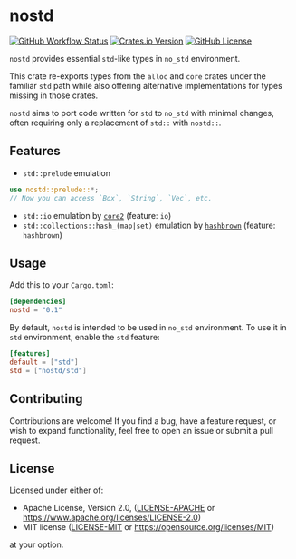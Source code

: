 # nostd

[![GitHub Workflow Status](https://img.shields.io/github/actions/workflow/status/nostd-rs/nostd/ci.yml?event=push)](https://github.com/nostd-rs/nostd)
[![Crates.io Version](https://img.shields.io/crates/v/nostd)](https://crates.io/crates/nostd)
[![GitHub License](https://img.shields.io/badge/license-MIT%2FApache2-blue)](#LICENSE)

`nostd` provides essential `std`-like types in `no_std` environment.

This crate re-exports types from the `alloc` and `core` crates under the familiar `std` path while also offering alternative implementations for types missing in those crates.

`nostd` aims to port code written for `std` to `no_std` with minimal changes, often requiring only a replacement of `std::` with `nostd::`.

## Features

- `std::prelude` emulation
```rs
use nostd::prelude::*;
// Now you can access `Box`, `String`, `Vec`, etc.
```
- `std::io` emulation by [`core2`] (feature: `io`)
- `std::collections::hash_(map|set)` emulation by [`hashbrown`] (feature: `hashbrown`)

[`core2`]: https://crates.io/crates/core2
[`hashbrown`]: https://crates.io/crates/hashbrown

## Usage

Add this to your `Cargo.toml`:

```toml
[dependencies]
nostd = "0.1"
```

By default, `nostd` is intended to be used in `no_std` environment. To use it in `std` environment, enable the `std` feature:

```toml
[features]
default = ["std"]
std = ["nostd/std"]
```

## Contributing

Contributions are welcome! If you find a bug, have a feature request, or wish to expand functionality, feel free to open an issue or submit a pull request.

## License

Licensed under either of:

* Apache License, Version 2.0, ([LICENSE-APACHE](LICENSE-APACHE) or https://www.apache.org/licenses/LICENSE-2.0)
* MIT license ([LICENSE-MIT](LICENSE-MIT) or https://opensource.org/licenses/MIT)

at your option.
